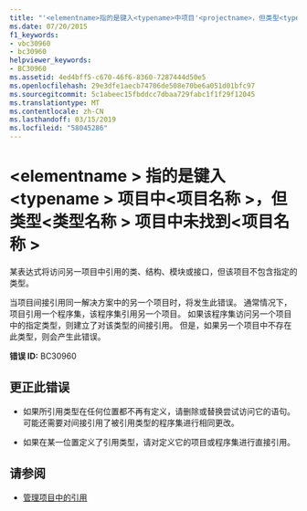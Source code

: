 ```yaml
---
title: "'<elementname>指的是键入<typename>中项目'<projectname>，但类型<typename>找不到项目中<projectname>"
ms.date: 07/20/2015
f1_keywords:
- vbc30960
- bc30960
helpviewer_keywords:
- BC30960
ms.assetid: 4ed4bff5-c670-46f6-8360-7287444d50e5
ms.openlocfilehash: 29e3dfe1aecb74706de508e70be6a051d01bfc97
ms.sourcegitcommit: 5c1abeec15fbddcc7dbaa729fabc1f1f29f12045
ms.translationtype: MT
ms.contentlocale: zh-CN
ms.lasthandoff: 03/15/2019
ms.locfileid: "58045286"
---
```

# <a name="elementname-refers-to-type-typename-in-project-projectname-but-type-typename-was-not-found-in-project-projectname"></a>\<elementname > 指的是键入\<typename > 项目中\<项目名称 >，但类型\<类型名称 > 项目中未找到\<项目名称 >
某表达式将访问另一项目中引用的类、结构、模块或接口，但该项目不包含指定的类型。  
  
 当项目间接引用同一解决方案中的另一个项目时，将发生此错误。 通常情况下，项目引用一个程序集，该程序集引用另一个项目。 如果该程序集访问另一个项目中的指定类型，则建立了对该类型的间接引用。 但是，如果另一个项目中不存在此类型，则会产生此错误。  
  
 **错误 ID:** BC30960  
  
## <a name="to-correct-this-error"></a>更正此错误  
  
-   如果所引用类型在任何位置都不再有定义，请删除或替换尝试访问它的语句。 可能还需要对间接引用了被引用类型的程序集进行相同更改。  
  
-   如果在某一位置定义了引用类型，请对定义它的项目或程序集进行直接引用。  
  
## <a name="see-also"></a>请参阅

- [管理项目中的引用](/visualstudio/ide/managing-references-in-a-project)
